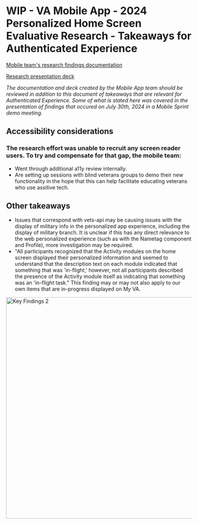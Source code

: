 # WIP - VA Mobile App - 2024 Personalized Home Screen Evaluative Research - Takeaways for Authenticated Experience

[Mobile team's research findings documentation](https://github.com/department-of-veterans-affairs/va.gov-team/blob/master/products/va-mobile-app/ux-research/personalized-homescreen/2024-04%20Personalized%20Home%20Screen%20-%20evaluative%20research/personalized%20home%20screen%20-%20findings.md)

[Research presentation deck](https://github.com/department-of-veterans-affairs/va.gov-team/blob/master/products/va-mobile-app/ux-research/personalized-homescreen/2024-04%20Personalized%20Home%20Screen%20-%20evaluative%20research/2024%20-%20VA%20Mobile%20App%20-%20Home%20Screen%20Evaluative%20Research%20-%20Findings%20Report%20(internal).pdf)

_The documentation and deck created by the Mobile App team should be reviewed in addition to this document of takeaways that are relevant for Authenticated Experience. Some of what is stated here was covered in the presentation of findings that occured on July 30th, 2024 in a Mobile Sprint demo meeting._

## Accessibility considerations

### The research effort was unable to recruit any screen reader users. To try and compensate for that gap, the mobile team:
  - Went through additional a11y review internally.
  - Are setting up sessions with blind veterans groups to demo their new functionality in the hope that this can help facilitate educating veterans who use assitive tech.
 
## Other takeaways
- Issues that correspond with vets-api may be causing issues with the display of military info in the personalized app experience, including the display of military branch. It is unclear if this has any direct relevance to the web personalized experience (such as with the Nametag component and Profile), more investigation may be required. 
- "All participants recognized that the Activity modules on the home screen displayed their personalized information and seemed to understand that the description text on each module indicated that something that was 'in-flight,' however, not all participants described the presence of the Activity module itself as indicating that something was an 'in-flight task." This finding may or may not also apply to our own items that are in-progress displayed on My VA.
<img width="600" alt="Key Findings 2" src="https://github.com/user-attachments/assets/b3543f71-5ed3-46d1-a984-c4acc86aece2">
